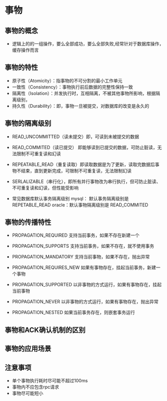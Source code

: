#  事物

## 事物的概念
        
  * 逻辑上的的一组操作，要么全部成功，要么全部失败,经常针对于数据库操作，缓存操作而言

## 事物的特性
  * 原子性（Atomicity）：指事物的不可分割的最小工作单元
  * 一致性（Consistency）：事物执行前后数据的完整性保持一致
  * 隔离性（Isolation）：并发执行时，互相隔离，不被其他事物所影响，根据隔离级别，
  * 持久性（Durability）：即，事物一旦被提交，对数据库的改变是永久的

## 事物的隔离级别
  * READ_UNCOMMITTED（读未提交）即，可读到未被提交的数据
  * READ_COMMITED（读已提交） 即能够读到已提交的数据，可防止脏读，无法限制不可重复读和幻读
  * REPEATABLE_READ（重复读取）即读取数据是为了更新，读取完数据后事物不结束，直到更新完成，可限制不可重复读，无法限制幻读
  * SERLALIZABLE（串行化），即所有并行事物改为串行执行，但可防止脏读、不可重复读和幻读，但性能受影响
  
  * 常见数据库默认事务隔离级别
    mysql： 默认事务隔离级别是 REPETABLE_READ
    oracle：默认事物隔离级别是 READ_COMMITED
    
## 事物的传播特性
  * PROPAGATION_REQUIRED       支持当前事务，如果不存在新建一个
  * PROPAGATION_SUPPORTS       支持当前事务，如果不存在，就不使用事务
  * PROPAGATION_MANDATORY      支持当前事物，如果不存在，抛出异常
   
  * PROPAGATION_REQUIRES_NEW   如果有事物存在，挂起当前事务，新建一个事物
  * PROPAGATION_SUPPORTED      以非事物的方式运行，如果有事物存在，挂起当前事物
  * PROPAGATION_NEVER          以非事物的方式运行，如果有事物存在，抛出异常
  
  * PROPAGATION_NESTED         如果当前事务存在，则嵌套事务运行
   

## 事物和ACK确认机制的区别

## 事物的应用场景
    
    

## 注意事项
  * 单个事物执行耗时尽可能不超过100ms
  * 事物内不应包含rpc请求
  * 事物尽可能短小